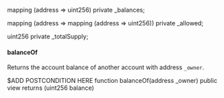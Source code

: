 mapping (address => uint256) private _balances;

mapping (address => mapping (address => uint256)) private _allowed;

uint256 private _totalSupply;

#### balanceOf

Returns the account balance of another account with address `_owner`.

$ADD POSTCONDITION HERE
function balanceOf(address _owner) public view returns (uint256 balance)
